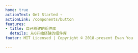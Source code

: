 ```yaml
---
home: true
actionText: Get Started →
actionLink: /components/button
features:
- title: 自己搭建的组件库
  details: 从0开始搭建的组件库
footer: MIT Licensed | Copyright © 2018-present Evan You

---
```


